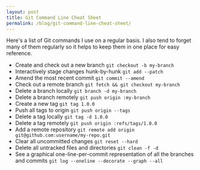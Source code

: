 ```yaml
---
layout: post
title: Git Command Line Cheat Sheet
permalink: /blog/git-command-line-cheat-sheet/
---
```


Here's a list of Git commands I use on a regular basis. I also tend to forget
many of them regularly so it helps to keep them in one place for easy reference.

- Create and check out a new branch `git checkout -b my-branch`
- Interactively stage changes hunk-by-hunk `git add --patch`
- Amend the most recent commit `git commit --amend`
- Check out a remote branch `git fetch && git checkout my-branch`
- Delete a branch locally `git branch -d my-branch`
- Delete a branch remotely `git push origin :my-branch`
- Create a new tag `git tag 1.0.0`
- Push all tags to origin `git push origin --tags`
- Delete a tag locally `git tag -d 1.0.0`
- Delete a tag remotely `git push origin :refs/tags/1.0.0`
- Add a remote repository `git remote add origin git@github.com:username/my-repo.git`
- Clear all uncommitted changes `git reset --hard`
- Delete all untracked files and directories `git clean -f -d`
- See a graphical one-line-per-commit representation of all the branches and commits `git log --oneline --decorate --graph --all`